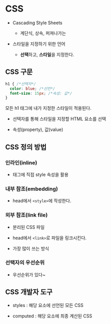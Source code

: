 # CSS

- Cascading Style Sheets

  - 계단식, 상속, 퍼져나가는

- 스타일을 지정하기 위한 언어

  - **선택**하고, **스타일**을 지정한다.

## CSS 구문

```CSS
h1 { /*선택자*/
  color: blue; /*선언*/
  font-size: 15px; /*속성: 값*/
}
```

모든 h1 태그에 내가 지정한 스타일이 적용된다.

- 선택자를 통해 스타일을 지정할 HTML 요소를 선택

- 속성(property), 값(value)

## CSS 정의 방법

### 인라인(inline)

- 태그에 직접 style 속성을 활용

### 내부 참조(embedding) 

- head에서 `<style>`에 작성한다.

### 외부 참조(link file)

- 분리된 CSS 파일

- head에서 `<link>`로 파일을 링크시킨다.

- 가장 많이 쓰는 방식

### 선택자의 우선순위

- 우선순위가 있다~

## CSS 개발자 도구

- styles : 해당 요소에 선언된 모든 CSS

- computed : 해당 요소에 최종 계산된 CSS